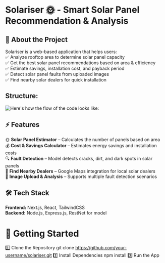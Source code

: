 # Solariser 🌞 - Smart Solar Panel Recommendation & Analysis

## 🚀 About the Project  
Solariser is a web-based application that helps users:  
✅ Analyze rooftop area to determine solar panel capacity  
✅ Get the best solar panel recommendations based on area & efficiency  
✅ Estimate savings, installation cost, and payback period  
✅ Detect solar panel faults from uploaded images  
✅ Find nearby solar dealers for quick installation  

## Structure:  
![Here's how the flow of the code looks like: ](https://ibb.co/chsHncPR)  

## ⚡ Features  
🌞 **Solar Panel Estimator** – Calculates the number of panels based on area  
💰 **Cost & Savings Calculator** – Estimates energy savings and installation costs  
🔍 **Fault Detection** – Model detects cracks, dirt, and dark spots in solar panels  
📍 **Find Nearby Dealers** – Google Maps integration for local solar dealers  
📸 **Image Upload & Analysis** – Supports multiple fault detection scenarios  

## 🛠 Tech Stack  
**Frontend:** Next.js, React, TailwindCSS  
**Backend:** Node.js, Express.js, RestNet for model  

# 🚀 Getting Started
1️⃣ Clone the Repository
git clone https://github.com/your-username/solariser.git
2️⃣ Install Dependencies
npm install
3️⃣ Run the App
